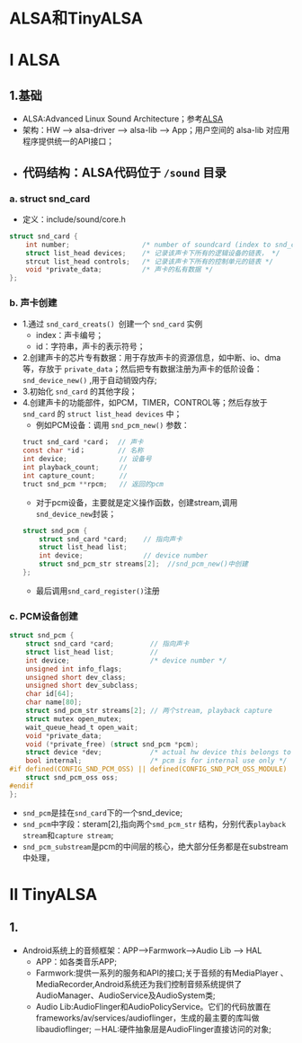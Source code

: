 # ALSA和TinyALSA
# I ALSA
## 1.基础
- ALSA:Advanced Linux Sound Architecture；参考[ALSA](http://www.alsa-project.org)
- 架构：HW --> alsa-driver --> alsa-lib --> App；用户空间的 alsa-lib 对应用程序提供统一的API接口；
- 代码结构：ALSA代码位于 `/sound` 目录
	- 
### a. struct snd_card
- 定义：include/sound/core.h
```c
struct snd_card {
	int number;                  /* number of soundcard (index to snd_cards) */
	struct list_head devices;    /* 记录该声卡下所有的逻辑设备的链表， */
	strcut list_head controls;   /* 记录该声卡下所有的控制单元的链表 */
	void *private_data;          /* 声卡的私有数据 */
};
```
### b. 声卡创建
- 1.通过 `snd_card_creats() `创建一个 `snd_card` 实例
	- index：声卡编号；
	- id：字符串，声卡的表示符号；
- 2.创建声卡的芯片专有数据：用于存放声卡的资源信息，如中断、io、dma等，存放于 `private_data`；然后把专有数据注册为声卡的低阶设备：`snd_device_new()` ,用于自动销毁内存;
- 3.初始化 `snd_card` 的其他字段；
- 4.创建声卡的功能部件，如PCM，TIMER，CONTROL等；然后存放于 `snd_card` 的 `struct list_head devices` 中；
	- 例如PCM设备：调用 `snd_pcm_new()` 参数：
	```c
	truct snd_card *card；  // 声卡
	const char *id；        // 名称
	int device;             // 设备号
	int playback_count;     // 
	int capture_count;      // 
	truct snd_pcm **rpcm;   // 返回的pcm
	```
	- 对于pcm设备，主要就是定义操作函数，创建stream,调用`snd_device_new`封装；
	```c
	struct snd_pcm {
		struct snd_card *card;    // 指向声卡
		struct list_head list;    
		int device;               // device number 
		struct snd_pcm_str streams[2];  //snd_pcm_new()中创建
	};
	```
   - 最后调用`snd_card_register()`注册
### c. PCM设备创建
```c
struct snd_pcm {
	struct snd_card *card;         // 指向声卡
	struct list_head list;         //
	int device;                    /* device number */
	unsigned int info_flags;
	unsigned short dev_class;
	unsigned short dev_subclass;
	char id[64];
	char name[80];
	struct snd_pcm_str streams[2]; // 两个stream, playback capture
	struct mutex open_mutex;
	wait_queue_head_t open_wait;
	void *private_data;
	void (*private_free) (struct snd_pcm *pcm);
	struct device *dev;            /* actual hw device this belongs to */
	bool internal;                 /* pcm is for internal use only */
#if defined(CONFIG_SND_PCM_OSS) || defined(CONFIG_SND_PCM_OSS_MODULE)
	struct snd_pcm_oss oss;
#endif
};
```
- `snd_pcm`是挂在`snd_card`下的一个snd_device;
- `snd_pcm`中字段：steram[2],指向两个`smd_pcm_str` 结构，分别代表`playback stream`和`capture stream`;
- `snd_pcm_substream`是pcm的中间层的核心，绝大部分任务都是在substream中处理，

# II TinyALSA
## 1. 
- Android系统上的音频框架：APP-->Farmwork-->Audio Lib --> HAL
	- APP：如各类音乐APP;
	- Farmwork:提供一系列的服务和API的接口;关于音频的有MediaPlayer 、MediaRecorder,Android系统还为我们控制音频系统提供了AudioManager、AudioService及AudioSystem类;
	- Audio Lib:AudioFlinger和AudioPolicyService。它们的代码放置在frameworks/av/services/audioflinger，生成的最主要的库叫做libaudioflinger;
	－HAL:硬件抽象层是AudioFlinger直接访问的对象;